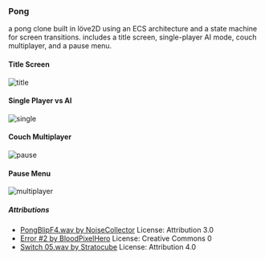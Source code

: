 ### Pong

a pong clone built in löve2D using an ECS architecture and a state machine for screen transitions. includes a title screen, single-player AI mode, couch multiplayer, and a pause menu.

#### Title Screen
![title](https://github.com/user-attachments/assets/01f82d51-e220-4712-ae79-d6414745beec)

#### Single Player vs AI
![single](https://github.com/user-attachments/assets/13e5993c-71fb-4198-92d2-e33c3223f2b8)

#### Couch Multiplayer
![pause](https://github.com/user-attachments/assets/86a03f2d-db11-4d40-8952-6901284615e3)

#### Pause Menu
![multiplayer](https://github.com/user-attachments/assets/933f7b88-2d56-4038-86f9-bf4d45dc5790)

##### Attributions
- [PongBlipF4.wav by NoiseCollector](https://freesound.org/s/4359/ ) License: Attribution 3.0
- [Error  #2 by BloodPixelHero](https://freesound.org/s/572937/) License: Creative Commons 0
- [Switch 05.wav by Stratocube](https://freesound.org/s/457326/) License: Attribution 4.0

